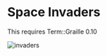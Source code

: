 #  Space Invaders

This requires Term::Graille 0.10

![invaders](https://user-images.githubusercontent.com/34284663/210085591-fe1d0ce2-fd52-4d1b-a27f-8df37bc9dc09.gif)
